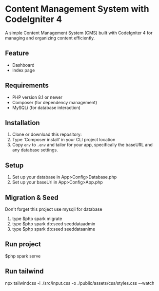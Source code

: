 # Content Management System with CodeIgniter 4
A simple Content Management System (CMS) built with CodeIgniter 4 for managing and organizing content efficiently.

## Feature

- Dashboard
- Index page
  
## Requirements

- PHP version 8.1 or newer
- Composer (for dependency management)
- MySQLi (for database interaction)

## Installation

1. Clone or download this repository:
2. Type 'Composer install' in your CLI project location
3. Copy `env` to `.env` and tailor for your app, specifically the baseURL
and any database settings.

## Setup
1. Set up your database in App>Config>Database.php
2. Set up your baseUrl in App>Config>App.php
   
## Migration & Seed
Don't forget this project use mysqli for database
1. type $php spark migrate
2. type $php spark db:seed seeddataadmin
3. type $php spark db:seed seeddataanime
   
## Run project
$php spark serve

## Run tailwind
npx tailwindcss -i ./src/input.css -o ./public/assets/css/styles.css --watch
